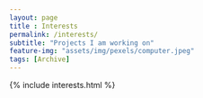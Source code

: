 ```yaml
--- 
layout: page
title : Interests
permalink: /interests/
subtitle: "Projects I am working on" 
feature-img: "assets/img/pexels/computer.jpeg"
tags: [Archive]
---
```


{% include interests.html %}